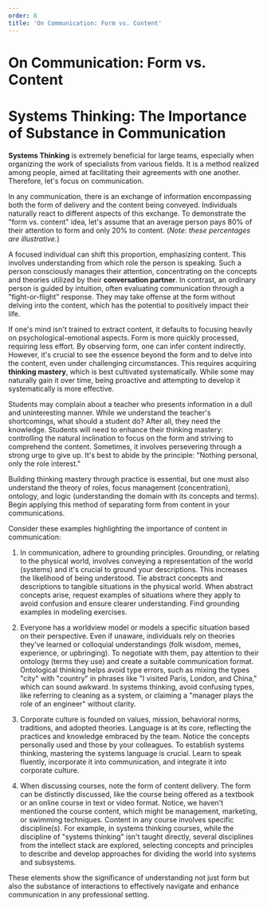 ```yaml
---
order: 8
title: 'On Communication: Form vs. Content'
---
```


# On Communication: Form vs. Content

# Systems Thinking: The Importance of Substance in Communication

**Systems Thinking** is extremely beneficial for large teams, especially when organizing the work of specialists from various fields. It is a method realized among people, aimed at facilitating their agreements with one another. Therefore, let's focus on communication.

In any communication, there is an exchange of information encompassing both the form of delivery and the content being conveyed. Individuals naturally react to different aspects of this exchange. To demonstrate the "form vs. content" idea, let's assume that an average person pays 80% of their attention to form and only 20% to content. (*Note: these percentages are illustrative.*)

A focused individual can shift this proportion, emphasizing content. This involves understanding from which role the person is speaking. Such a person consciously manages their attention, concentrating on the concepts and theories utilized by their **conversation partner**. In contrast, an ordinary person is guided by intuition, often evaluating communication through a "fight-or-flight" response. They may take offense at the form without delving into the content, which has the potential to positively impact their life.

If one's mind isn't trained to extract content, it defaults to focusing heavily on psychological-emotional aspects. Form is more quickly processed, requiring less effort. By observing form, one can infer content indirectly. However, it's crucial to see the essence beyond the form and to delve into the content, even under challenging circumstances. This requires acquiring **thinking mastery**, which is best cultivated systematically. While some may naturally gain it over time, being proactive and attempting to develop it systematically is more effective.

Students may complain about a teacher who presents information in a dull and uninteresting manner. While we understand the teacher's shortcomings, what should a student do? After all, they need the knowledge. Students will need to enhance their thinking mastery: controlling the natural inclination to focus on the form and striving to comprehend the content. Sometimes, it involves persevering through a strong urge to give up. It's best to abide by the principle: "Nothing personal, only the role interest."

Building thinking mastery through practice is essential, but one must also understand the theory of roles, focus management (concentration), ontology, and logic (understanding the domain with its concepts and terms). Begin applying this method of separating form from content in your communications.

Consider these examples highlighting the importance of content in communication:

1. In communication, adhere to grounding principles. Grounding, or relating to the physical world, involves conveying a representation of the world (systems) and it's crucial to ground your descriptions. This increases the likelihood of being understood. Tie abstract concepts and descriptions to tangible situations in the physical world. When abstract concepts arise, request examples of situations where they apply to avoid confusion and ensure clearer understanding. Find grounding examples in modeling exercises.

2. Everyone has a worldview model or models a specific situation based on their perspective. Even if unaware, individuals rely on theories they've learned or colloquial understandings (folk wisdom, memes, experience, or upbringing). To negotiate with them, pay attention to their ontology (terms they use) and create a suitable communication format. Ontological thinking helps avoid type errors, such as mixing the types "city" with "country" in phrases like "I visited Paris, London, and China," which can sound awkward. In systems thinking, avoid confusing types, like referring to cleaning as a system, or claiming a "manager plays the role of an engineer" without clarity.

3. Corporate culture is founded on values, mission, behavioral norms, traditions, and adopted theories. Language is at its core, reflecting the practices and knowledge embraced by the team. Notice the concepts personally used and those by your colleagues. To establish systems thinking, mastering the systems language is crucial. Learn to speak fluently, incorporate it into communication, and integrate it into corporate culture.

4. When discussing courses, note the form of content delivery. The form can be distinctly discussed, like the course being offered as a textbook or an online course in text or video format. Notice, we haven't mentioned the course content, which might be management, marketing, or swimming techniques. Content in any course involves specific discipline(s). For example, in systems thinking courses, while the discipline of "systems thinking" isn't taught directly, several disciplines from the intellect stack are explored, selecting concepts and principles to describe and develop approaches for dividing the world into systems and subsystems.

These elements show the significance of understanding not just form but also the substance of interactions to effectively navigate and enhance communication in any professional setting.